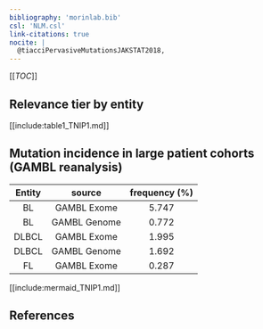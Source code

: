 ```yaml
---
bibliography: 'morinlab.bib'
csl: 'NLM.csl'
link-citations: true
nocite: |
  @tiacciPervasiveMutationsJAKSTAT2018, 
---
```


[[_TOC_]]




## Relevance tier by entity

[[include:table1_TNIP1.md]]


## Mutation incidence in large patient cohorts (GAMBL reanalysis)

|Entity|source |frequency (%)|
|:------:|:----:|:----:|
|BL|GAMBL Exome |5.747 |
|BL|GAMBL Genome |0.772 |
|DLBCL|GAMBL Exome |1.995 |
|DLBCL|GAMBL Genome |1.692 |
|FL|GAMBL Exome |0.287 |


[[include:mermaid_TNIP1.md]]

## References


